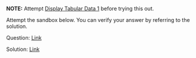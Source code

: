 **NOTE:** Attempt [Display Tabular Data 1](/reactjs-practicequestions/pages/comprehensive-exercise-display-tabular-data-1) before trying this out.

Attempt the sandbox below. You can verify your answer by referring to the solution.

Question: [Link](https://neetocode.com/create/react/academy/e3ba16eb-b6c2-41b7-9688-c11cdf740dbb)

Solution: [Link](https://neetocode.com/create/react/academy/a8f38ce6-cc63-4790-803e-5dcbbc568f94)
